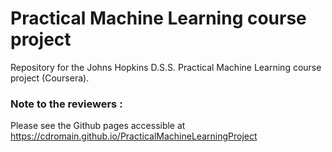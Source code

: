 # Practical Machine Learning course project

Repository for the Johns Hopkins D.S.S. Practical Machine Learning course project (Coursera).

### Note to the reviewers :

Please see the Github pages accessible at https://cdromain.github.io/PracticalMachineLearningProject
